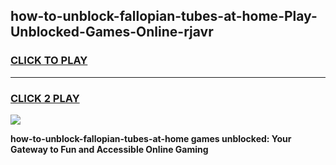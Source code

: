 
## how-to-unblock-fallopian-tubes-at-home-Play-Unblocked-Games-Online-rjavr
<h3>
<a href="https://premium76.site?title=how-to-unblock-fallopian-tubes-at-home&ref=25A">CLICK TO PLAY</a></h3>
<hr>

<h3>
<a href="https://premium76.site?title=how-to-unblock-fallopian-tubes-at-home&ref=25A">CLICK 2 PLAY</a>
  
</h3>

<a href="https://premium76.site?title=how-to-unblock-fallopian-tubes-at-home&ref=25A"><img src="https://clearcache.store/games.png"></a>


**how-to-unblock-fallopian-tubes-at-home games unblocked: Your Gateway to Fun and Accessible Online Gaming**
